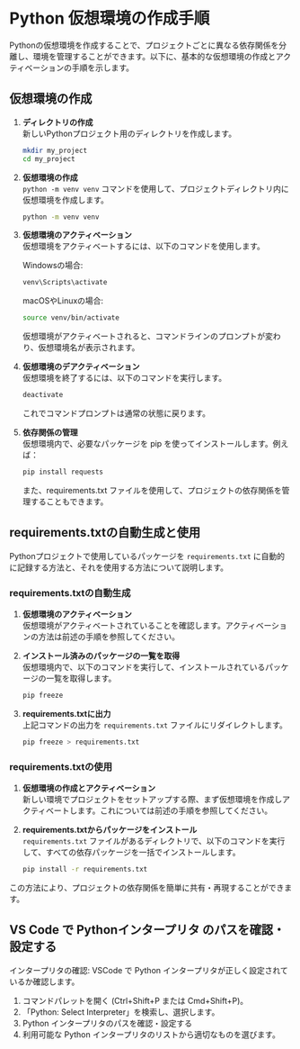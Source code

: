 
# Python 仮想環境の作成手順

Pythonの仮想環境を作成することで、プロジェクトごとに異なる依存関係を分離し、環境を管理することができます。以下に、基本的な仮想環境の作成とアクティベーションの手順を示します。

## 仮想環境の作成

1. **ディレクトリの作成**  
   新しいPythonプロジェクト用のディレクトリを作成します。
   ```bash
   mkdir my_project
   cd my_project
   ```

2. **仮想環境の作成**  
   `python -m venv venv` コマンドを使用して、プロジェクトディレクトリ内に仮想環境を作成します。
   ```bash
   python -m venv venv
   ```

3. **仮想環境のアクティベーション**  
   仮想環境をアクティベートするには、以下のコマンドを使用します。

   Windowsの場合:
   ```cmd
   venv\Scripts\activate
   ```

   macOSやLinuxの場合:
   ```bash
   source venv/bin/activate
   ```
   仮想環境がアクティベートされると、コマンドラインのプロンプトが変わり、仮想環境名が表示されます。

4. **仮想環境のデアクティベーション**  
   仮想環境を終了するには、以下のコマンドを実行します。
   ```bash
   deactivate
   ```
   これでコマンドプロンプトは通常の状態に戻ります。

5. **依存関係の管理**  
   仮想環境内で、必要なパッケージを pip を使ってインストールします。例えば：
   ```bash
   pip install requests
   ```
   また、requirements.txt ファイルを使用して、プロジェクトの依存関係を管理することもできます。


## requirements.txtの自動生成と使用

Pythonプロジェクトで使用しているパッケージを `requirements.txt` に自動的に記録する方法と、それを使用する方法について説明します。

### requirements.txtの自動生成

1. **仮想環境のアクティベーション**  
   仮想環境がアクティベートされていることを確認します。アクティベーションの方法は前述の手順を参照してください。

2. **インストール済みのパッケージの一覧を取得**  
   仮想環境内で、以下のコマンドを実行して、インストールされているパッケージの一覧を取得します。
   ```bash
   pip freeze
   ```

3. **requirements.txtに出力**  
   上記コマンドの出力を `requirements.txt` ファイルにリダイレクトします。
   ```bash
   pip freeze > requirements.txt
   ```

### requirements.txtの使用

1. **仮想環境の作成とアクティベーション**  
   新しい環境でプロジェクトをセットアップする際、まず仮想環境を作成しアクティベートします。これについては前述の手順を参照してください。

2. **requirements.txtからパッケージをインストール**  
   `requirements.txt` ファイルがあるディレクトリで、以下のコマンドを実行して、すべての依存パッケージを一括でインストールします。
   ```bash
   pip install -r requirements.txt
   ```

この方法により、プロジェクトの依存関係を簡単に共有・再現することができます。

## VS Code で Pythonインタープリタ のパスを確認・設定する
インタープリタの確認: VSCode で Python インタープリタが正しく設定されているか確認します。

1. コマンドパレットを開く (Ctrl+Shift+P または Cmd+Shift+P)。
2. 「Python: Select Interpreter」を検索し、選択します。
3. Python インタープリタのパスを確認・設定する
4. 利用可能な Python インタープリタのリストから適切なものを選びます。
